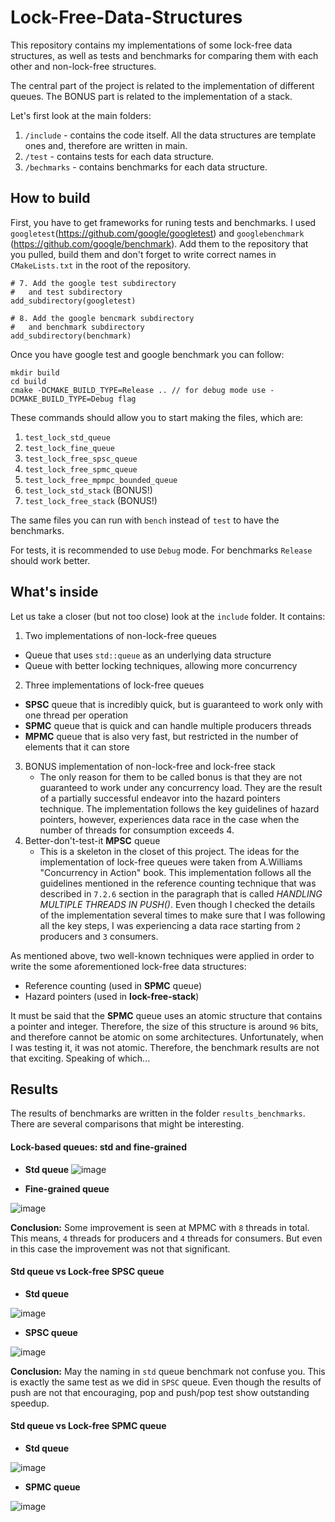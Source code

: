 # Lock-Free-Data-Structures
This repository contains my implementations of some lock-free data structures, as well as tests and benchmarks for comparing them with each other and non-lock-free structures. 

The central part of the project is related to the implementation of different queues. The BONUS part is related to the implementation of a stack.

Let's first look at the main folders:

1. `/include` - contains the code itself. All the data structures are template ones and, therefore are written in main.
2. `/test` - contains tests for each data structure.
3. `/bechmarks` - contains benchmarks for each data structure.


## How to build

First, you have to get frameworks for runing tests and benchmarks. I used `googletest`(https://github.com/google/googletest) and `googlebenchmark` (https://github.com/google/benchmark). Add them to the repository that you pulled, build them and don't forget to write correct names in `CMakeLists.txt` in the root of the repository.

```
# 7. Add the google test subdirectory
#   and test subdirectory
add_subdirectory(googletest)

# 8. Add the google bencmark subdirectory
#   and benchmark subdirectory
add_subdirectory(benchmark) 
```

Once you have google test and google benchmark you can follow:

```
mkdir build
cd build
cmake -DCMAKE_BUILD_TYPE=Release .. // for debug mode use -DCMAKE_BUILD_TYPE=Debug flag
```

These commands should allow you to start making the files, which are:

1. `test_lock_std_queue`
2. `test_lock_fine_queue`
3. `test_lock_free_spsc_queue`
4. `test_lock_free_spmc_queue`
5. `test_lock_free_mpmpc_bounded_queue`
6. `test_lock_std_stack` (BONUS!)
7. `test_lock_free_stack` (BONUS!)

The same files you can run with `bench` instead of `test` to have the benchmarks.

For tests, it is recommended to use `Debug` mode. For benchmarks `Release` should work better.

## What's inside

Let us take a closer (but not too close) look at the `include` folder. It contains:

1. Two implementations of non-lock-free queues
  - Queue that uses `std::queue` as an underlying data structure
  - Queue with better locking techniques, allowing more concurrency
2. Three implementations of lock-free queues
  - **SPSC** queue that is incredibly quick, but is guaranteed to work only with one thread per operation
  - **SPMC** queue that is quick and can handle multiple producers threads
  - **MPMC** queue that is also very fast, but restricted in the number of elements that it can store
3. BONUS implementation of non-lock-free and lock-free stack
   - The only reason for them to be called bonus is that they are not guaranteed to work under any concurrency
   load. They are the result of a partially successful endeavor into the hazard pointers technique. The implementation
   follows the key guidelines of hazard pointers, however, experiences data race in the case when the number of threads for
   consumption exceeds 4.
4. Better-don't-test-it **MPSC** queue
   - This is a skeleton in the closet of this project. The ideas for the implementation of lock-free queues were taken from A.Williams
   "Concurrency in Action" book. This implementation follows all the guidelines mentioned in the reference counting technique that
   was described in `7.2.6` section in the paragraph that is called *HANDLING MULTIPLE THREADS IN PUSH()*. Even though I checked the
   details of the implementation several times to make sure that I was following all the key steps, I was experiencing a data race starting
   from `2` producers and `3` consumers.

As mentioned above, two well-known techniques were applied in order to write the some aforementioned lock-free data structures:
- Reference counting (used in **SPMC** queue)
- Hazard pointers (used in **lock-free-stack**)

It must be said that the **SPMC** queue uses an atomic structure that contains a pointer and integer. Therefore, the size of this structure
is around `96` bits, and therefore cannot be atomic on some architectures. Unfortunately, when I was testing it, it was not atomic. Therefore,
the benchmark results are not that exciting. Speaking of which...

## Results

The results of benchmarks are written in the folder `results_benchmarks`. There are several comparisons that might be interesting. 

#### Lock-based queues: std and fine-grained

- **Std queue**
![image](https://github.com/user-attachments/assets/d28c88cd-3de8-42bf-bf6b-2f246c9a7b86)

- **Fine-grained queue**

![image](https://github.com/user-attachments/assets/9f22ac93-b6a5-4c49-8dc4-aabe7e3ebee7)

**Conclusion:** Some improvement is seen at MPMC with `8` threads in total. This means, `4` threads for producers and `4` threads for consumers. But even in this case the improvement was not that significant.

#### Std queue vs Lock-free SPSC queue

- **Std queue**
   
![image](https://github.com/user-attachments/assets/60ca8bf7-da44-407f-9551-8e38c433a94d)

- **SPSC queue**

![image](https://github.com/user-attachments/assets/0a7ecb0d-4fde-4f2f-ad50-0357b8e4864a)

**Conclusion:** May the naming in `std` queue benchmark not confuse you. This is exactly the same test as we did in `SPSC` queue. Even though the results of push are not that encouraging, pop and push/pop test show outstanding speedup.

#### Std queue vs Lock-free SPMC queue

- **Std queue**

![image](https://github.com/user-attachments/assets/30bfcf63-0b9c-457e-a901-c1868caaf1d4)

- **SPMC queue**

![image](https://github.com/user-attachments/assets/dd678c99-6f8f-49c5-81f1-42b60c3961ff)


